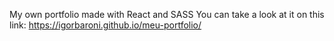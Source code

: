 My own portfolio made with React and SASS
You can take a look at it on this link: https://igorbaroni.github.io/meu-portfolio/
